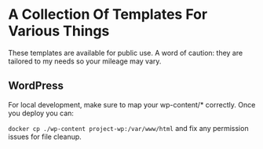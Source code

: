 # A Collection Of Templates For Various Things

These templates are available for public use. A word of caution: they are
tailored to my needs so your mileage may vary.  

## WordPress

For local development, make sure to map your wp-content/* correctly.  Once
you deploy you can:

`docker cp ./wp-content project-wp:/var/www/html` and fix any permission
issues for file cleanup.  

